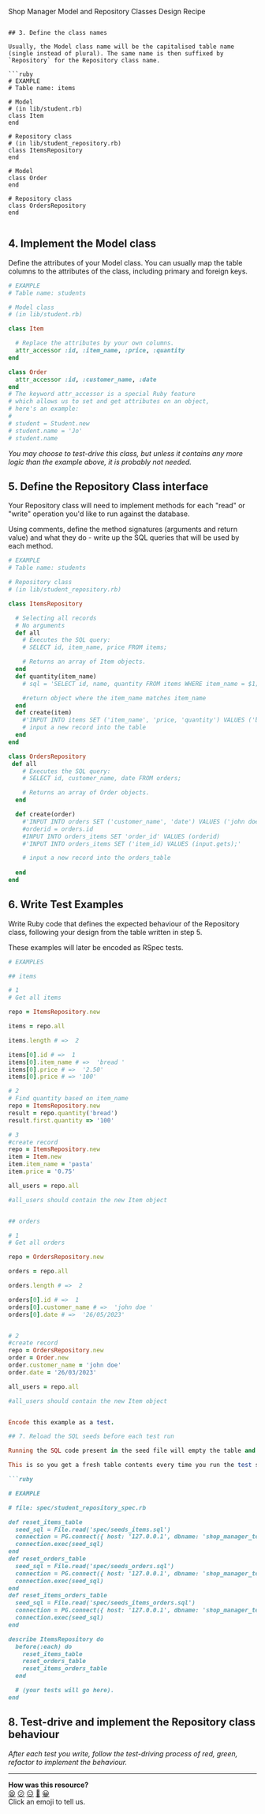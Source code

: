 Shop Manager Model and Repository Classes Design Recipe

<!-- _Copy this recipe template to design and implement Model and Repository classes for a database table._

## 1. Design and create the Table

If the table is already created in the database, you can skip this step.

Otherwise, [follow this recipe to design and create the SQL schema for your table](./single_table_design_recipe_template.md).

*In this template, we'll use an example table `students`*

```
# EXAMPLE

Table: students

Columns:
id | name | cohort_name
```

## 2. Create Test SQL seeds

Your tests will depend on data stored in PostgreSQL to run.

If seed data is provided (or you already created it), you can skip this step.

```sql
-- EXAMPLE
-- (file: spec/seeds_{table_name}.sql)

-- Write your SQL seed here. 

-- First, you'd need to truncate the table - this is so our table is emptied between each test run,
-- so we can start with a fresh state.
-- (RESTART IDENTITY resets the primary key)

TRUNCATE TABLE user_accounts RESTART IDENTITY; -- replace with your own table name.

-- Below this line there should only be `INSERT` statements.
-- Replace these statements with your own seed data.

INSERT INTO user_accounts (title, author_name) VALUES ('Nineteen Eighty-Four', 'George Orwell');
INSERT INTO user_accounts (title, author_name) VALUES ('Mrs Dalloway', 'Virginia Woolf');
```

Run this SQL file on the database to truncate (empty) the table, and insert the seed data. Be mindful of the fact any existing records in the table will be deleted.

```bash
psql -h 127.0.0.1 your_database_name < seeds_{table_name}.sql -->
``` -->

## 3. Define the class names

Usually, the Model class name will be the capitalised table name (single instead of plural). The same name is then suffixed by `Repository` for the Repository class name.

```ruby
# EXAMPLE
# Table name: items

# Model 
# (in lib/student.rb)
class Item
end

# Repository class
# (in lib/student_repository.rb)
class ItemsRepository
end

# Model
class Order
end

# Repository class
class OrdersRepository
end


```

## 4. Implement the Model class

Define the attributes of your Model class. You can usually map the table columns to the attributes of the class, including primary and foreign keys.

```ruby
# EXAMPLE
# Table name: students

# Model class
# (in lib/student.rb)

class Item

  # Replace the attributes by your own columns.
  attr_accessor :id, :item_name, :price, :quantity 
end

class Order
  attr_accessor :id, :customer_name, :date
end
# The keyword attr_accessor is a special Ruby feature
# which allows us to set and get attributes on an object,
# here's an example:
#
# student = Student.new
# student.name = 'Jo'
# student.name
```

*You may choose to test-drive this class, but unless it contains any more logic than the example above, it is probably not needed.*

## 5. Define the Repository Class interface

Your Repository class will need to implement methods for each "read" or "write" operation you'd like to run against the database.

Using comments, define the method signatures (arguments and return value) and what they do - write up the SQL queries that will be used by each method.

```ruby
# EXAMPLE
# Table name: students

# Repository class
# (in lib/student_repository.rb)

class ItemsRepository

  # Selecting all records
  # No arguments
  def all
    # Executes the SQL query:
    # SELECT id, item_name, price FROM items;

    # Returns an array of Item objects.
  end
  def quantity(item_name)
    # sql = 'SELECT id, name, quantity FROM items WHERE item_name = $1;'

    #return object where the item_name matches item_name
  end
  def create(item)
    #'INPUT INTO items SET ('item_name', 'price, 'quantity') VALUES ('bread', '£2.50', '100');'
    # input a new record into the table
  end
end

class OrdersRepository
 def all
    # Executes the SQL query:
    # SELECT id, customer_name, date FROM orders;

    # Returns an array of Order objects.
  end

  def create(order)
    #'INPUT INTO orders SET ('customer_name', 'date') VALUES ('john doe', '26/05/2023');'
    #orderid = orders.id
    #INPUT INTO orders_items SET 'order_id' VALUES (orderid)
    #'INPUT INTO orders_items SET ('item_id) VALUES (input.gets);'

    # input a new record into the orders_table
   
  end
end
```

## 6. Write Test Examples

Write Ruby code that defines the expected behaviour of the Repository class, following your design from the table written in step 5.

These examples will later be encoded as RSpec tests.

```ruby
# EXAMPLES

## items

# 1
# Get all items

repo = ItemsRepository.new

items = repo.all

items.length # =>  2

items[0].id # =>  1
items[0].item_name # =>  'bread '
items[0].price # =>  '2.50'
items[0].price # => '100'

# 2
# Find quantity based on item_name
repo = ItemsRepository.new
result = repo.quantity('bread')
result.first.quantity => '100'

# 3
#create record
repo = ItemsRepository.new
item = Item.new
item.item_name = 'pasta'
item.price = '0.75'

all_users = repo.all

#all_users should contain the new Item object


## orders

# 1
# Get all orders

repo = OrdersRepository.new

orders = repo.all

orders.length # =>  2

orders[0].id # =>  1
orders[0].customer_name # =>  'john doe '
orders[0].date # =>  '26/05/2023'


# 2
#create record
repo = OrdersRepository.new
order = Order.new
order.customer_name = 'john doe'
order.date = '26/03/2023'

all_users = repo.all

#all_users should contain the new Item object


Encode this example as a test.

## 7. Reload the SQL seeds before each test run

Running the SQL code present in the seed file will empty the table and re-insert the seed data.

This is so you get a fresh table contents every time you run the test suite.

```ruby

# EXAMPLE

# file: spec/student_repository_spec.rb

def reset_items_table
  seed_sql = File.read('spec/seeds_items.sql')
  connection = PG.connect({ host: '127.0.0.1', dbname: 'shop_manager_test' })
  connection.exec(seed_sql)
end
def reset_orders_table
  seed_sql = File.read('spec/seeds_orders.sql')
  connection = PG.connect({ host: '127.0.0.1', dbname: 'shop_manager_test' })
  connection.exec(seed_sql)
end
def reset_items_orders_table
  seed_sql = File.read('spec/seeds_items_orders.sql')
  connection = PG.connect({ host: '127.0.0.1', dbname: 'shop_manager_test' })
  connection.exec(seed_sql)
end

describe ItemsRepository do
  before(:each) do 
    reset_items_table
    reset_orders_table
    reset_items_orders_table
  end

  # (your tests will go here).
end
```

## 8. Test-drive and implement the Repository class behaviour

_After each test you write, follow the test-driving process of red, green, refactor to implement the behaviour._

<!-- BEGIN GENERATED SECTION DO NOT EDIT -->

---

**How was this resource?**  
[😫](https://airtable.com/shrUJ3t7KLMqVRFKR?prefill_Repository=makersacademy%2Fdatabases&prefill_File=resources%2Frepository_class_recipe_template.md&prefill_Sentiment=😫) [😕](https://airtable.com/shrUJ3t7KLMqVRFKR?prefill_Repository=makersacademy%2Fdatabases&prefill_File=resources%2Frepository_class_recipe_template.md&prefill_Sentiment=😕) [😐](https://airtable.com/shrUJ3t7KLMqVRFKR?prefill_Repository=makersacademy%2Fdatabases&prefill_File=resources%2Frepository_class_recipe_template.md&prefill_Sentiment=😐) [🙂](https://airtable.com/shrUJ3t7KLMqVRFKR?prefill_Repository=makersacademy%2Fdatabases&prefill_File=resources%2Frepository_class_recipe_template.md&prefill_Sentiment=🙂) [😀](https://airtable.com/shrUJ3t7KLMqVRFKR?prefill_Repository=makersacademy%2Fdatabases&prefill_File=resources%2Frepository_class_recipe_template.md&prefill_Sentiment=😀)  
Click an emoji to tell us.

<!-- END GENERATED SECTION DO NOT EDIT -->